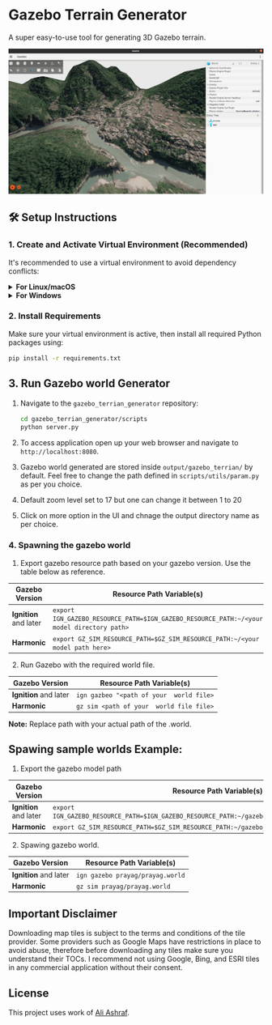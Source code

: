 # Gazebo Terrain Generator

A super easy-to-use tool for generating 3D Gazebo terrain.

<p align="center">
  <a href="https://www.youtube.com/watch?v=pxL2UF9xl_w">
    <img src="gif/thumnail.png" alt="Project Demo" width="1050"/>
  </a>
</p>



## 🛠️ Setup Instructions

### 1. Create and Activate Virtual Environment (Recommended)

It's recommended to use a virtual environment to avoid dependency conflicts:

<details>
<summary><strong>For Linux/macOS</strong></summary>

```bash
python3 -m venv venv
source venv/bin/activate
```

</details>

<details>
<summary><strong>For Windows</strong></summary>

```bash
python -m venv venv
venv\Scripts\activate
```

</details>

### 2. Install Requirements

Make sure your virtual environment is active, then install all required Python packages using:

```bash
pip install -r requirements.txt
```


## 3. Run Gazebo world Generator
1. Navigate to the `gazebo_terrian_generator` repository:

   ```bash
   cd gazebo_terrian_generator/scripts
   python server.py
   ```

2. To access application open up your web browser and navigate to `http://localhost:8080`.
3. Gazebo world generated are stored inside `output/gazebo_terrian/` by default. Feel free to change the path defined in `scripts/utils/param.py` as per you choice.
4. Default zoom level set to 17 but one can change it between 1 to 20
5. Click on more option in the UI and chnage the output directory name as per choice.

### 4. Spawning the gazebo world
1. Export gazebo resource path based on your gazebo version. Use the table below as reference.

| Gazebo Version |  Resource Path Variable(s)|
|----------------|---------------------------|
| **Ignition** and later | `export IGN_GAZEBO_RESOURCE_PATH=$IGN_GAZEBO_RESOURCE_PATH:~/<your model directory path>` |
| **Harmonic**    | `export GZ_SIM_RESOURCE_PATH=$GZ_SIM_RESOURCE_PATH:~/<your model path here>` |



2. Run Gazebo with the required world file.

| Gazebo Version |  Resource Path Variable(s)|
|----------------|---------------------------|
| **Ignition** and later | `ign gazbeo "<path of your  world file>` |
| **Harmonic**    |  `gz sim <path of your  world file file>` |

**Note:** Replace path with your actual path of the .world.


## Spawing sample worlds Example: 

1. Export the gazebo model path

| Gazebo Version |  Resource Path Variable(s)|
|----------------|---------------------------|
| **Ignition** and later | `export IGN_GAZEBO_RESOURCE_PATH=$IGN_GAZEBO_RESOURCE_PATH:~/gazebo_terrian_generator/sample_worlds` |
| **Harmonic**    | `export GZ_SIM_RESOURCE_PATH=$GZ_SIM_RESOURCE_PATH:~/gazebo_terrian_generator/sample_worlds` |


2. Spawing gazebo world.

| Gazebo Version |  Resource Path Variable(s)|
|----------------|---------------------------|
| **Ignition** and later | `ign gazebo prayag/prayag.world` |
| **Harmonic**    |  `gz sim prayag/prayag.world` |


## Important Disclaimer

Downloading map tiles is subject to the terms and conditions of the tile provider. Some providers such as Google Maps have restrictions in place to avoid abuse, therefore before downloading any tiles make sure you understand their TOCs. I recommend not using Google, Bing, and ESRI tiles in any commercial application without their consent.

## License

This project uses work of [Ali Ashraf](https://github.com/AliFlux/MapTilesDownloader).
